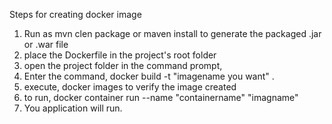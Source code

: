 Steps for creating docker image
  1. Run as mvn clen package or maven install to generate the packaged .jar or .war file
  2. place the Dockerfile in the project's root folder
  3. open the project folder in the command prompt,
  4. Enter the command, docker build -t "imagename you want" .
  5. execute, docker images to verify the image created
  6. to run, docker container run --name "containername"  "imagname"
  7. You application will run.
